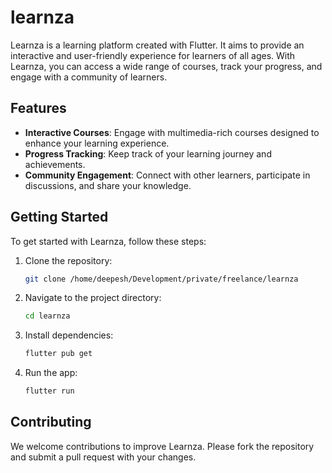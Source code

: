 # learnza

Learnza is a learning platform created with Flutter. It aims to provide an interactive and user-friendly experience for learners of all ages. With Learnza, you can access a wide range of courses, track your progress, and engage with a community of learners.

## Features

- **Interactive Courses**: Engage with multimedia-rich courses designed to enhance your learning experience.
- **Progress Tracking**: Keep track of your learning journey and achievements.
- **Community Engagement**: Connect with other learners, participate in discussions, and share your knowledge.

## Getting Started

To get started with Learnza, follow these steps:

1. Clone the repository:
    ```bash
    git clone /home/deepesh/Development/private/freelance/learnza
    ```
2. Navigate to the project directory:
    ```bash
    cd learnza
    ```
3. Install dependencies:
    ```bash
    flutter pub get
    ```
4. Run the app:
    ```bash
    flutter run
    ```

## Contributing

We welcome contributions to improve Learnza. Please fork the repository and submit a pull request with your changes.

